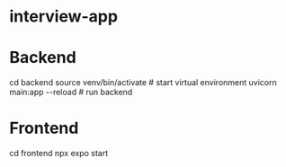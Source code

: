 # interview-app

# Backend

cd backend
source venv/bin/activate # start virtual environment
uvicorn main:app --reload # run backend

# Frontend

cd frontend
npx expo start
